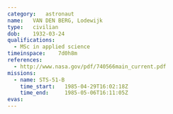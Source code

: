 ```yaml
---
category:	astronaut
name:	VAN DEN BERG, Lodewijk
type:	civilian
dob:	1932-03-24
qualifications:
  - MSc in applied science
timeinspace:	7d0h8m
references:
  - http://www.nasa.gov/pdf/740566main_current.pdf
missions:
  - name: STS-51-B
    time_start:   1985-04-29T16:02:18Z
    time_end:     1985-05-06T16:11:05Z
evas:
---
```

